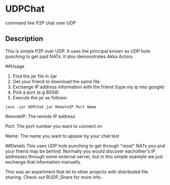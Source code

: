 UDPChat
=======

command line P2P chat over UDP

## Description
This is simple P2P over UDP. It uses the principal known as UDP hole punching to get past NATs.
It also demonstrates Akka Actors.

##Usage
1. Find the jar file in /jar
2. Get your friend to download the same file
3. Exchange IP address information with the friend (type my ip into google)
4. Pick a port (e.g 6004)
5. Execute the jar as follows:

```java -jar UDPChat.jar RemoteIP Port Name```

RemoteIP: The remote IP address

Port: The port number you want to connect on

Name: The name you want to appear by your chat text

##Details
This uses UDP hole punching to get through "most" NATs you and your friend may be behind. Normally you would discover
eachother's IP addresses through some external server, but in this simple example we just exchange that information manually.

This was an experiment that let to other projects with distributed file sharing. Check out RUDP_Share for more info.
